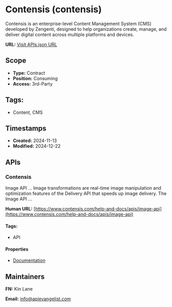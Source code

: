 # Contensis (contensis)
Contensis is an enterprise-level Content Management System (CMS) developed by Zengenti, designed to help organizations create, manage, and deliver digital content across multiple platforms and devices.

**URL:** [Visit APIs.json URL](https://raw.githubusercontent.com/api-search/contensis/refs/heads/main/apis.yml)

## Scope

- **Type:** Contract 
- **Position:** Consuming 
- **Access:** 3rd-Party 

## Tags:

 - Content, CMS

## Timestamps

- **Created:** 2024-11-13 
- **Modified:** 2024-12-22 

## APIs

### Contensis
Image API ... Image transformations are real-time image manipulation and optimization features of the Delivery API that speeds up image delivery. The Image API ...

**Human URL:** [https://www.contensis.com/help-and-docs/apis/image-api](https://www.contensis.com/help-and-docs/apis/image-api)


#### Tags:

 - API

#### Properties

- [Documentation](https://www.contensis.com/help-and-docs/apis/image-api)

## Maintainers

**FN:** Kin Lane

**Email:** info@apievangelist.com

